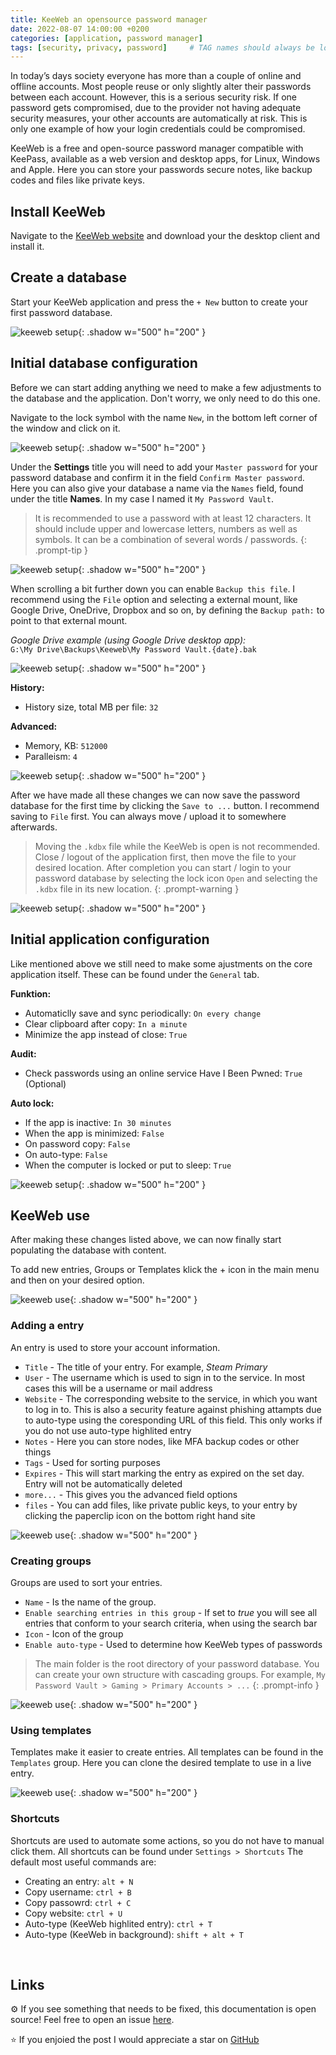 ```yaml
---
title: KeeWeb an opensource password manager
date: 2022-08-07 14:00:00 +0200
categories: [application, password manager]
tags: [security, privacy, password]     # TAG names should always be lowercase
---
```


In today’s days society everyone has more than a couple of online and offline accounts. Most people reuse or only slightly alter their passwords between each account. However, this is a serious security risk. If one password gets compromised, due to the provider not having adequate security measures, your other accounts are automatically at risk. This is only one example of how your login credentials could be compromised.

KeeWeb is a free and open-source password manager compatible with KeePass, available as a web version and desktop apps, for Linux, Windows and Apple. Here you can store your passwords secure notes, like backup codes and files like private keys.


## **Install KeeWeb**

Navigate to the [KeeWeb website](https://keeweb.info/) and download your the desktop client and install it.


## **Create a database**

Start your KeeWeb application and press the `+ New` button to create your first password database.

![keeweb setup](/assets/img/keeweb/keeweb-setup-1.png){: .shadow w="500" h="200" }

## **Initial database configuration**

Before we can start adding anything we need to make a few adjustments to the database and the application. Don't worry, we only need to do this one.

Navigate to the lock symbol with the name `New`, in the bottom left corner of the window and click on it.

![keeweb setup](/assets/img/keeweb/keeweb-setup-2.png){: .shadow w="500" h="200" }

Under the **Settings** title you will need to add your `Master password` for your password database and confirm it in the field `Confirm Master password`. Here you can also give your database a name via the `Names` field, found under the title **Names**. In my case I named it `My Password Vault`.

> It is recommended to use a password with at least 12 characters. It should include upper and lowercase letters, numbers as well as symbols. It can be a combination of several words / passwords.
{: .prompt-tip }

![keeweb setup](/assets/img/keeweb/keeweb-setup-3.png){: .shadow w="500" h="200" }

When scrolling a bit further down you can enable `Backup this file`. I recommend using the `File` option and selecting a external mount, like Google Drive, OneDrive, Dropbox and so on, by defining the `Backup path:` to point to that external mount.

*Google Drive example (using Google Drive desktop app):* <br>
`G:\My Drive\Backups\Keeweb\My Password Vault.{date}.bak`

![keeweb setup](/assets/img/keeweb/keeweb-setup-4c.png){: .shadow w="500" h="200" }

**History:**
- History size, total MB per file: `32`

**Advanced:**
- Memory, KB: `512000`
- Paralleism: `4`

![keeweb setup](/assets/img/keeweb/keeweb-setup-5c.png){: .shadow w="500" h="200" }

After we have made all these changes we can now save the password database for the first time by clicking the `Save to ...` button. I recommend saving to `File` first. You can always move / upload it to somewhere afterwards.

> Moving the `.kdbx` file while the KeeWeb is open is not recommended. Close / logout of the application first, then move the file to your desired location. After completion you can start / login to your password database by selecting the lock icon `Open` and selecting the `.kdbx` file in its new location.
{: .prompt-warning }

![keeweb setup](/assets/img/keeweb/keeweb-setup-6c.png){: .shadow w="500" h="200" }


## **Initial application configuration**

Like mentioned above we still need to make some ajustments on the core application itself. These can be found under the `General` tab.

**Funktion:**
- Automaticlly save and sync periodically: `On every change`
- Clear clipboard after copy: `In a minute`
- Minimize the app instead of close: `True`

**Audit:**
- Check passwords using an online service Have I Been Pwned: `True` (Optional)

**Auto lock:**
- If the app is inactive: `In 30 minutes`
- When the app is minimized: `False`
- On password copy: `False`
- On auto-type: `False`
- When the computer is locked or put to sleep: `True`

![keeweb setup](/assets/img/keeweb/keeweb-setup-7.png){: .shadow w="500" h="200" }


## **KeeWeb use**

After making these changes listed above, we can now finally start populating the database with content.

To add new entries, Groups or Templates klick the + icon in the main menu and then on your desired option.

![keeweb use](/assets/img/keeweb/keeweb-setup-8.png){: .shadow w="500" h="200" }


### **Adding a entry**
An entry is used to store your account information.

- `Title` - The title of your entry. For example, *Steam Primary*
- `User` - The username which is used to sign in to the service. In most cases this will be a username or mail address
- `Website` - The corresponding website to the service, in which you want to log in to. This is also a security feature against phishing attampts due to auto-type using the coresponding URL of this field. This only works if you do not use auto-type highlited entry
- `Notes` - Here you can store nodes, like MFA backup codes or other things
- `Tags` - Used for sorting purposes
- `Expires` - This will start marking the entry as expired on the set day. Entry will not be automatically deleted
- `more...` - This gives you the advanced field options
- `files` - You can add files, like private public keys, to your entry by clicking the paperclip icon on the bottom right hand site

![keeweb use](/assets/img/keeweb/keeweb-setup-9.png){: .shadow w="500" h="200" }


### **Creating groups**
Groups are used to sort your entries.

- `Name` - Is the name of the group.
- `Enable searching entries in this group` - If set to *true* you will see all entries that conform to your search criteria, when using the search bar
- `Icon` - Icon of the group
- `Enable auto-type` - Used to determine how KeeWeb types of passwords

> The main folder is the root directory of your password database. You can create your own structure with cascading groups. For example, `My Password Vault > Gaming > Primary Accounts > ...`
{: .prompt-info }

![keeweb use](/assets/img/keeweb/keeweb-setup-10.png){: .shadow w="500" h="200" }


### **Using templates**
Templates make it easier to create entries. All templates can be found in the `Templates` group. Here you can clone the desired template to use in a live entry. 

![keeweb use](/assets/img/keeweb/keeweb-setup-11.png){: .shadow w="500" h="200" }

### **Shortcuts**
Shortcuts are used to automate some actions, so you do not have to manual click them. All shortcuts can be found under `Settings > Shortcuts` The default most useful commands are:

- Creating an entry: `alt + N`
- Copy username: `ctrl + B`
- Copy passowrd: `ctrl + C`
- Copy website: `ctrl + U`
- Auto-type (KeeWeb highlited entry): `ctrl + T`
- Auto-type (KeeWeb in background): `shift + alt + T`

<br>

## **Links**

⚙️ If you see something that needs to be fixed, this documentation is open source! Feel free to open an issue [here](https://github.com/r3dspace/r3dspace.github.io).

⭐ If you enjoied the post I would appreciate a star on [GitHub](https://github.com/r3dspace)
